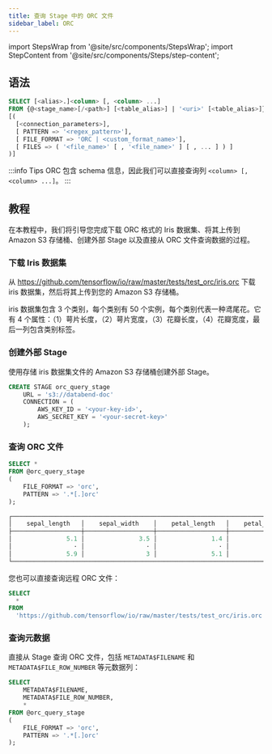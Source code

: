 ```yaml
---
title: 查询 Stage 中的 ORC 文件
sidebar_label: ORC
---
```

import StepsWrap from '@site/src/components/StepsWrap';
import StepContent from '@site/src/components/Steps/step-content';

## 语法

```sql
SELECT [<alias>.]<column> [, <column> ...]
FROM {@<stage_name>[/<path>] [<table_alias>] | '<uri>' [<table_alias>]}
[(
  [<connection_parameters>],
  [ PATTERN => '<regex_pattern>'],
  [ FILE_FORMAT => 'ORC | <custom_format_name>'],
  [ FILES => ( '<file_name>' [ , '<file_name>' ] [ , ... ] ) ]
)]
```

:::info Tips
ORC 包含 schema 信息，因此我们可以直接查询列 `<column> [, <column> ...]`。
:::

## 教程

在本教程中，我们将引导您完成下载 ORC 格式的 Iris 数据集、将其上传到 Amazon S3 存储桶、创建外部 Stage 以及直接从 ORC 文件查询数据的过程。

<StepsWrap>
<StepContent number="1">

### 下载 Iris 数据集

从 https://github.com/tensorflow/io/raw/master/tests/test_orc/iris.orc 下载 iris 数据集，然后将其上传到您的 Amazon S3 存储桶。

iris 数据集包含 3 个类别，每个类别有 50 个实例，每个类别代表一种鸢尾花。它有 4 个属性：（1）萼片长度，（2）萼片宽度，（3）花瓣长度，（4）花瓣宽度，最后一列包含类别标签。

</StepContent>
<StepContent number="2">

### 创建外部 Stage

使用存储 iris 数据集文件的 Amazon S3 存储桶创建外部 Stage。

```sql
CREATE STAGE orc_query_stage
    URL = 's3://databend-doc'
    CONNECTION = (
        AWS_KEY_ID = '<your-key-id>',
        AWS_SECRET_KEY = '<your-secret-key>'
    );
```

</StepContent>
<StepContent number="3">

### 查询 ORC 文件

```sql
SELECT *
FROM @orc_query_stage
(
    FILE_FORMAT => 'orc',
    PATTERN => '.*[.]orc'
);

┌──────────────────────────────────────────────────────────────────────────────────────────────────┐
│    sepal_length   │    sepal_width    │    petal_length   │    petal_width    │      species     │
├───────────────────┼───────────────────┼───────────────────┼───────────────────┼──────────────────┤
│               5.1 │               3.5 │               1.4 │               0.2 │ setosa           │
│                 · │                 · │                 · │                 · │ ·                │
│               5.9 │                 3 │               5.1 │               1.8 │ virginica        │
└──────────────────────────────────────────────────────────────────────────────────────────────────┘
```

您也可以直接查询远程 ORC 文件：

```sql
SELECT
  *
FROM
  'https://github.com/tensorflow/io/raw/master/tests/test_orc/iris.orc' (file_format => 'orc');
```

</StepContent>
<StepContent number="4">

### 查询元数据

直接从 Stage 查询 ORC 文件，包括 `METADATA$FILENAME` 和 `METADATA$FILE_ROW_NUMBER` 等元数据列：

```sql
SELECT
    METADATA$FILENAME,
    METADATA$FILE_ROW_NUMBER,
    *
FROM @orc_query_stage
(
    FILE_FORMAT => 'orc',
    PATTERN => '.*[.]orc'
);
```

</StepContent>
</StepsWrap>